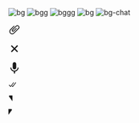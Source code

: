 ![bg](https://user-images.githubusercontent.com/61624336/158646759-35652e56-a828-46e2-a5aa-03132439db10.jpg)
![bgg](https://user-images.githubusercontent.com/61624336/158647249-1d6ee302-b462-48bb-824a-fe62c0332124.jpg)
![bggg](https://user-images.githubusercontent.com/61624336/158647262-72217667-5152-4071-90c0-cde840e68d58.jpg)
![bg](https://user-images.githubusercontent.com/61624336/158647264-80ef8dc4-437d-4c3a-975f-41e49ddb595c.png)
![bg-chat](https://user-images.githubusercontent.com/61624336/158647265-0d1b9df4-a438-448b-b802-4ce8f2dd84fd.png)

<svg viewBox="0 0 24 24" width="24" height="24" class=""><path fill="currentColor" d="M1.816 15.556v.002c0 1.502.584 2.912 1.646 3.972s2.472 1.647 3.974 1.647a5.58 5.58 0 0 0 3.972-1.645l9.547-9.548c.769-.768 1.147-1.767 1.058-2.817-.079-.968-.548-1.927-1.319-2.698-1.594-1.592-4.068-1.711-5.517-.262l-7.916 7.915c-.881.881-.792 2.25.214 3.261.959.958 2.423 1.053 3.263.215l5.511-5.512c.28-.28.267-.722.053-.936l-.244-.244c-.191-.191-.567-.349-.957.04l-5.506 5.506c-.18.18-.635.127-.976-.214-.098-.097-.576-.613-.213-.973l7.915-7.917c.818-.817 2.267-.699 3.23.262.5.501.802 1.1.849 1.685.051.573-.156 1.111-.589 1.543l-9.547 9.549a3.97 3.97 0 0 1-2.829 1.171 3.975 3.975 0 0 1-2.83-1.173 3.973 3.973 0 0 1-1.172-2.828c0-1.071.415-2.076 1.172-2.83l7.209-7.211c.157-.157.264-.579.028-.814L11.5 4.36a.572.572 0 0 0-.834.018l-7.205 7.207a5.577 5.577 0 0 0-1.645 3.971z"></path></svg>

<svg viewBox="0 0 24 24" width="24" height="24" class=""><path fill="currentColor" d="m19.1 17.2-5.3-5.3 5.3-5.3-1.8-1.8-5.3 5.4-5.3-5.3-1.8 1.7 5.3 5.3-5.3 5.3L6.7 19l5.3-5.3 5.3 5.3 1.8-1.8z"></path></svg>

<svg viewBox="0 0 24 24" width="24" height="24" class=""><path fill="currentColor" d="M11.999 14.942c2.001 0 3.531-1.53 3.531-3.531V4.35c0-2.001-1.53-3.531-3.531-3.531S8.469 2.35 8.469 4.35v7.061c0 2.001 1.53 3.531 3.53 3.531zm6.238-3.53c0 3.531-2.942 6.002-6.237 6.002s-6.237-2.471-6.237-6.002H3.761c0 4.001 3.178 7.297 7.061 7.885v3.884h2.354v-3.884c3.884-.588 7.061-3.884 7.061-7.885h-2z"></path></svg>

<svg viewBox="0 0 16 15" width="16" height="15" class=""><path fill="currentColor" d="m15.01 3.316-.478-.372a.365.365 0 0 0-.51.063L8.666 9.879a.32.32 0 0 1-.484.033l-.358-.325a.319.319 0 0 0-.484.032l-.378.483a.418.418 0 0 0 .036.541l1.32 1.266c.143.14.361.125.484-.033l6.272-8.048a.366.366 0 0 0-.064-.512zm-4.1 0-.478-.372a.365.365 0 0 0-.51.063L4.566 9.879a.32.32 0 0 1-.484.033L1.891 7.769a.366.366 0 0 0-.515.006l-.423.433a.364.364 0 0 0 .006.514l3.258 3.185c.143.14.361.125.484-.033l6.272-8.048a.365.365 0 0 0-.063-.51z"></path></svg>

<svg viewBox="0 0 8 13" width="8" height="13" class=""><path opacity=".13" fill="#0000000" d="M1.533 3.568 8 12.193V1H2.812C1.042 1 .474 2.156 1.533 3.568z"></path><path fill="currentColor" d="M1.533 2.568 8 11.193V0H2.812C1.042 0 .474 1.156 1.533 2.568z"></path></svg>

<svg viewBox="0 0 8 13" width="8" height="13" class=""><path opacity=".13" d="M5.188 1H0v11.193l6.467-8.625C7.526 2.156 6.958 1 5.188 1z"></path><path fill="currentColor" d="M5.188 0H0v11.193l6.467-8.625C7.526 1.156 6.958 0 5.188 0z"></path></svg>
